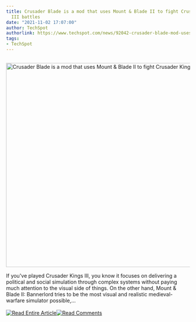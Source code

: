 ```yaml
---
title: Crusader Blade is a mod that uses Mount & Blade II to fight Crusader Kings
  III battles
date: "2021-11-02 17:07:00"
author: TechSpot
authorlink: https://www.techspot.com/news/92042-crusader-blade-mod-uses-mount-blade-ii-fight.html
tags:
- TechSpot
---
```

<a href="https://www.techspot.com/news/92042-crusader-blade-mod-uses-mount-blade-ii-fight.html" target="_blank"><img src="https://static.techspot.com/images2/news/ts3_thumbs/2021/11/2021-11-02-ts3_thumbs-fe1.jpg" width="800" height="560" style="padding: 15px 0" title="Crusader Blade is a mod that uses Mount &amp; Blade II to fight Crusader Kings III battles" /></a><br />If you've played Crusader Kings III, you know it focuses on delivering a political and social simulation through complex systems without paying much attention to the visual side of things. On the other hand, Mount &amp; Blade II: Bannerlord tries to be the most visual and realistic medieval-warfare simulator possible,...<br /><br /><a href="https://www.techspot.com/news/92042-crusader-blade-mod-uses-mount-blade-ii-fight.html"><img src="https://static.techspot.com/images/rss/rss_buttons_01.png" border="0" alt="Read Entire Article" /></a><a href="https://www.techspot.com/news/92042-crusader-blade-mod-uses-mount-blade-ii-fight.html#comments"><img src="https://static.techspot.com/images/rss/rss_buttons_02.png" border="0" alt="Read Comments" /></a><br /><br />